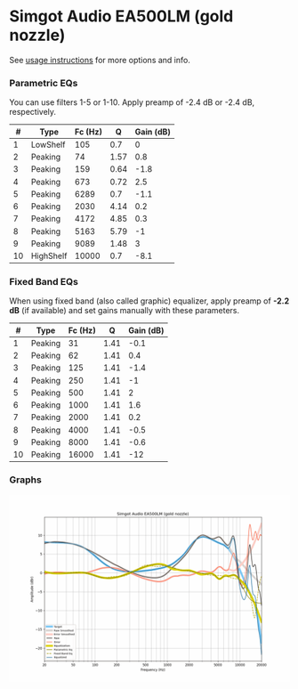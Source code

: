 # Simgot Audio EA500LM (gold nozzle)
See [usage instructions](https://github.com/jaakkopasanen/AutoEq#usage) for more options and info.

### Parametric EQs
You can use filters 1-5 or 1-10. Apply preamp of -2.4 dB or -2.4 dB, respectively.

|   # | Type      |   Fc (Hz) |    Q |   Gain (dB) |
|-----|-----------|-----------|------|-------------|
|   1 | LowShelf  |       105 | 0.7  |         0   |
|   2 | Peaking   |        74 | 1.57 |         0.8 |
|   3 | Peaking   |       159 | 0.64 |        -1.8 |
|   4 | Peaking   |       673 | 0.72 |         2.5 |
|   5 | Peaking   |      6289 | 0.7  |        -1.1 |
|   6 | Peaking   |      2030 | 4.14 |         0.2 |
|   7 | Peaking   |      4172 | 4.85 |         0.3 |
|   8 | Peaking   |      5163 | 5.79 |        -1   |
|   9 | Peaking   |      9089 | 1.48 |         3   |
|  10 | HighShelf |     10000 | 0.7  |        -8.1 |

### Fixed Band EQs
When using fixed band (also called graphic) equalizer, apply preamp of **-2.2 dB** (if available) and set gains manually with these parameters.

|   # | Type    |   Fc (Hz) |    Q |   Gain (dB) |
|-----|---------|-----------|------|-------------|
|   1 | Peaking |        31 | 1.41 |        -0.1 |
|   2 | Peaking |        62 | 1.41 |         0.4 |
|   3 | Peaking |       125 | 1.41 |        -1.4 |
|   4 | Peaking |       250 | 1.41 |        -1   |
|   5 | Peaking |       500 | 1.41 |         2   |
|   6 | Peaking |      1000 | 1.41 |         1.6 |
|   7 | Peaking |      2000 | 1.41 |         0.2 |
|   8 | Peaking |      4000 | 1.41 |        -0.5 |
|   9 | Peaking |      8000 | 1.41 |        -0.6 |
|  10 | Peaking |     16000 | 1.41 |       -12   |

### Graphs
![](./Simgot%20Audio%20EA500LM%20(gold%20nozzle).png)
